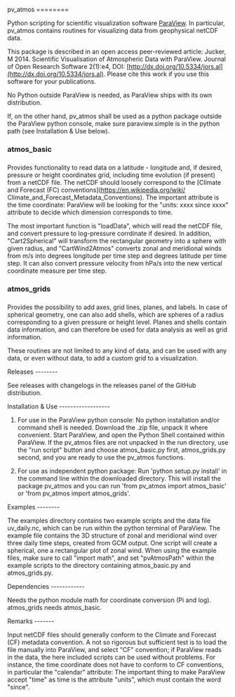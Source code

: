 pv_atmos ========

Python scripting for scientific visualization software
[ParaView](http://www.paraview.org). In particular, pv_atmos contains
routines for visualizing data from geophysical netCDF data.

This package is described in an open access peer-reviewed article:
Jucker, M 2014. Scientific Visualisation of Atmospheric Data with ParaView.
Journal of Open Research Software 2(1):e4, DOI: [http://dx.doi.org/10.5334/jors.al](http://dx.doi.org/10.5334/jors.al).
Please cite this work if you use this software for your publications.

No Python outside ParaView is needed, as ParaView ships with its own
distribution.

If, on the other hand, pv_atmos shall be used as a python package
outside the ParaView python console, make sure paraview.simple is in the
python path (see Installation & Use below).

### atmos_basic
### 
Provides functionality to read data on a latitude - longitude and, if
desired, pressure or height coordinates grid, including time evolution
(if present) from a netCDF file. The netCDF should loosely correspond to
the [Climate and Forecast (FC)
conventions](https://en.wikipedia.org/wiki/
Climate_and_Forecast_Metadata_Conventions). The important attribute is
the time coordinate: ParaView will be looking for the "units: xxxx since
xxxx" attribute to decide which dimension corresponds to time.

The most important function is "loadData", which will read the netCDF
file, and convert pressure to log-pressure corrdinate if desired. In
addition, "Cart2Spherical" will transform the rectangular geometry into
a sphere with given radius, and "CartWind2Atmos" converts zonal and
meridional winds from m/s into degrees longitude per time step and
degrees latitude per time step. It can also convert pressure velocity
from hPa/s into the new vertical coordinate measure per time step.

### atmos_grids
### 
Provides the possibility to add axes, grid lines, planes, and labels. In
case of spherical geometry, one can also add shells, which are spheres
of a radius corresponding to a given pressure or height level. Planes
and shells contain data information, and can therefore be used for data
analysis as well as grid information.

These routines are not limited to any kind of data, and can be used with
any data, or even without data, to add a custom grid to a visualization.


Releases --------

See releases with changelogs in the releases panel of the GitHub
distribution.

Installation & Use ------------------

1) For use in the ParaView python console: No python installation and/or
command shell is needed. Download the .zip file, unpack it where
convenient. Start ParaView, and open the Python Shell contained within
ParaView. If the pv_atmos files are not unpacked in the run directory,
use the "run script" button and choose atmos_basic.py first,
atmos_grids.py second, and you are ready to use the pv_atmos functions.

2) For use as independent python package: Run 'python setup.py install'
in the command line within the downloaded directory. This will install
the package pv_atmos and you can run 'from pv_atmos import atmos_basic'
or 'from pv_atmos import atmos_grids'.


Examples --------

The examples directory contains two example scripts and the data file
uv_daily.nc, which can be run within the python terminal of ParaView.
The example file contains the 3D structure of zonal and meridional wind
over three daily time steps, created from GCM output. One script will
create a spherical, one a rectangular plot of zonal wind. When using the
example files, make sure to call "import math", and set "pvAtmosPath"
within the example scripts to the directory containing atmos_basic.py
and atmos_grids.py.


Dependencies ------------

Needs the python module math for coordinate conversion (Pi and log).
atmos_grids needs atmos_basic.

Remarks -------

Input netCDF files should generally conform to the Climate and Forecast
(CF) metadata convention. A not so rigorous but sufficient test is to
load the file manually into ParaView, and select "CF" convention; if
ParaView reads in the data, the here included scripts can be used
without problems. For instance, the time coordinate does not have to
conform to CF conventions, in particular the "calendar" attribute: The
important thing to make ParaView accept "time" as time is the attribute
"units", which must contain the word "since".
